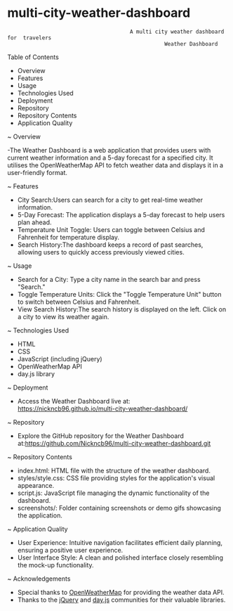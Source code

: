 # multi-city-weather-dashboard
                                           A multi city weather dashboard for  travelers 
                                                      Weather Dashboard




Table of Contents

- Overview
- Features
- Usage
- Technologies Used
- Deployment
- Repository
- Repository Contents
- Application Quality

~ Overview

-The Weather Dashboard is a web application that provides users with current weather information and a 5-day forecast for a specified city. 
It utilises the OpenWeatherMap API to fetch weather data and displays it in a user-friendly format.

~ Features

 - City Search:Users can search for a city to get real-time weather information.
 - 5-Day Forecast: The application displays a 5-day forecast to help users plan ahead.
 - Temperature Unit Toggle: Users can toggle between Celsius and Fahrenheit for temperature display.
 - Search History:The dashboard keeps a record of past searches, allowing users to quickly access previously viewed cities.

~ Usage

 - Search for a City: Type a city name in the search bar and press "Search."
 - Toggle Temperature Units: Click the "Toggle Temperature Unit" button to switch between Celsius and Fahrenheit.
 - View Search History:The search history is displayed on the left. Click on a city to view its weather again.

~ Technologies Used

 - HTML
 - CSS
 - JavaScript (including jQuery)
 - OpenWeatherMap API
 - day.js library

~ Deployment

 - Access the Weather Dashboard live at: https://nickncb96.github.io/multi-city-weather-dashboard/

~ Repository

 - Explore the GitHub repository for the Weather Dashboard at:https://github.com/Nickncb96/multi-city-weather-dashboard.git

~ Repository Contents

 - index.html: HTML file with the structure of the weather dashboard.
 - styles/style.css: CSS file providing styles for the application's visual appearance.
 - script.js: JavaScript file managing the dynamic functionality of the dashboard.
 - screenshots/: Folder containing screenshots or demo gifs showcasing the application.

~ Application Quality

 - User Experience: Intuitive navigation facilitates efficient daily planning, ensuring a positive user experience.
 - User Interface Style: A clean and polished interface closely resembling the mock-up functionality.


~ Acknowledgements

 - Special thanks to [OpenWeatherMap](https://openweathermap.org/) for providing the weather data API.
 - Thanks to the [jQuery](https://jquery.com/) and [day.js](https://day.js.org/) communities for their valuable libraries.
